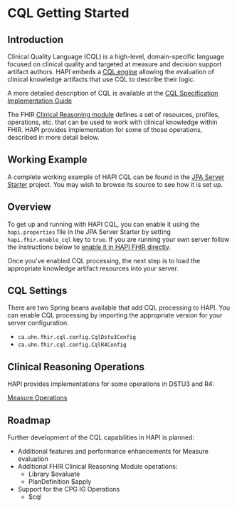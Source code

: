 # CQL Getting Started

## Introduction

Clinical Quality Language (CQL) is a high-level, domain-specific language focused on clinical quality and targeted at measure and decision support artifact authors. HAPI embeds a [CQL engine](https://github.com/DBCG/cql_engine) allowing the evaluation of clinical knowledge artifacts that use CQL to describe their logic.

A more detailed description of CQL is available at the [CQL Specification Implementation Guide](https://cql.hl7.org/)

The FHIR [Clinical Reasoning module](http://www.hl7.org/fhir/clinicalreasoning-module.html) defines a set of resources, profiles, operations, etc. that can be used to work with clinical knowledge within FHIR. HAPI provides implementation for some of those operations, described in more detail below.

## Working Example

A complete working example of HAPI CQL can be found in the [JPA Server Starter](/hapi-fhir/docs/server_jpa/get_started.html) project. You may wish to browse its source to see how it is set up.

## Overview

To get up and running with HAPI CQL, you can enable it using the `hapi.properties` file in the JPA Server Starter by setting `hapi.fhir.enable_cql` key to `true`. If you are running your own server follow the instructions below to [enable it in HAPI FHIR directly](#cql-settings).

Once you've enabled CQL processing, the next step is to load the appropriate knowledge artifact resources into your server.

## CQL Settings

There are two Spring beans available that add CQL processing to HAPI. You can enable CQL processing by importing the appropriate version for your server configuration.

* `ca.uhn.fhir.cql.config.CqlDstu3Config`
* `ca.uhn.fhir.cql.config.CqlR4Config`

## Clinical Reasoning Operations

HAPI provides implementations for some operations in DSTU3 and R4:

[Measure Operations](cql_measure)

## Roadmap

Further development of the CQL capabilities in HAPI is planned:

* Additional features and performance enhancements for Measure evaluation
* Additional FHIR Clinical Reasoning Module operations:
  * Library $evaluate
  * PlanDefinition $apply
* Support for the CPG IG Operations
  * $cql
